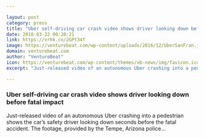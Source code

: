 ```yaml
---

layout: post
category: press
title: "Uber self-driving car crash video shows driver looking down before fatal impact"
date: 2018-03-22 00:20:21
link: https://vrhk.co/2GPt34f
image: https://venturebeat.com/wp-content/uploads/2016/12/UberSanFran.jpg?fit=1568%2C873&strip=all
domain: venturebeat.com
author: "VentureBeat"
icon: https://venturebeat.com/wp-content/themes/vb-news/img/favicon.ico
excerpt: "Just-released video of an autonomous Uber crashing into a pedestrian shows the car’s safety driver looking down seconds before the fatal accident. The footage, provided by the Tempe, Arizona police…"

---
```


### Uber self-driving car crash video shows driver looking down before fatal impact

Just-released video of an autonomous Uber crashing into a pedestrian shows the car’s safety driver looking down seconds before the fatal accident. The footage, provided by the Tempe, Arizona police…